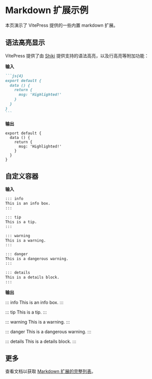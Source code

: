 # Markdown 扩展示例

本页演示了 VitePress 提供的一些内置 markdown 扩展。

## 语法高亮显示
VitePress 提供了由 [Shiki](https://github.com/shikijs/shiki) 提供支持的语法高亮，以及行高亮等附加功能：

**输入**

````md
```js{4}
export default {
  data () {
    return {
      msg: 'Highlighted!'
    }
  }
}
```
````

**输出**

```js{4}
export default {
  data () {
    return {
      msg: 'Highlighted!'
    }
  }
}
```

## 自定义容器

**输入**

```md
::: info
This is an info box.
:::

::: tip
This is a tip.
:::

::: warning
This is a warning.
:::

::: danger
This is a dangerous warning.
:::

::: details
This is a details block.
:::
```

**输出**

::: info
This is an info box.
:::

::: tip
This is a tip.
:::

::: warning
This is a warning.
:::

::: danger
This is a dangerous warning.
:::

::: details
This is a details block.
:::

## 更多
查看文档以获取 [Markdown 扩展的完整列表](https://vitepress.dev/guide/markdown)。